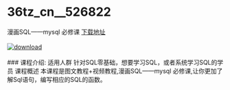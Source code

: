 # 36tz_cn__526822
漫画SQL——mysql 必修课
[下载地址](http://www.36tz.cn/article/526822 "下载地址")
<br/></br>[![download](http://36tz.cn/muke_img/2019_09_356-2-300x167.jpg "下载地址")](http://www.36tz.cn/article/526822 "下载地址")
<br/></br>### 课程介绍:
适用人群
针对SQL零基础，想要学习SQL，或者系统学习SQL的学员
课程概述
本课程是图文教程+视频教程,漫画SQL——mysql 必修课,让你更加了解Sql语句，编写相应的SQL的函数。


